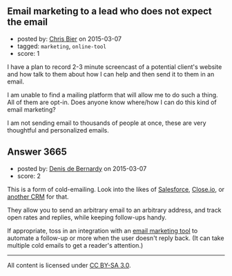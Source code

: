 ## Email marketing to a lead who does not expect the email

- posted by: [Chris Bier](https://stackexchange.com/users/30825/chris-bier) on 2015-03-07
- tagged: `marketing`, `online-tool`
- score: 1

I have a plan to record 2-3 minute screencast of a potential client's website and how talk to them about how I can help and then send it to them in an email.

I am unable to find a mailing platform that will allow me to do such a thing. All of them are opt-in. Does anyone know where/how I can do this kind of email marketing?

I am not sending email to thousands of people at once, these are very thoughtful and personalized emails.


## Answer 3665

- posted by: [Denis de Bernardy](https://stackexchange.com/users/182468/denis-de-bernardy) on 2015-03-07
- score: 2

This is a form of cold-emailing. Look into the likes of [Salesforce](http://www.salesforce.com), [Close.io](http://close.io), or [another CRM](https://zapier.com/zapbook/email/#sort=popular&filter=crm) for that.

They allow you to send an arbitrary email to an arbitrary address, and track open rates and replies, while keeping follow-ups handy.

If appropriate, toss in an integration with an [email marketing tool](https://zapier.com/zapbook/email/#sort=popular&filter=email-marketing) to automate a follow-up or more when the user doesn't reply back. (It can take multiple cold emails to get a reader's attention.)



---

All content is licensed under [CC BY-SA 3.0](https://creativecommons.org/licenses/by-sa/3.0/).
